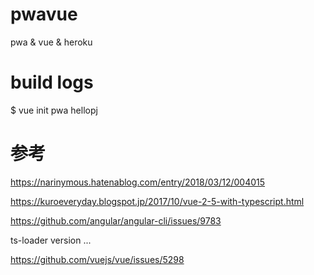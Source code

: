 # pwavue
pwa &amp; vue &amp; heroku


# build logs
$ vue init pwa hellopj


# 参考
https://narinymous.hatenablog.com/entry/2018/03/12/004015

https://kuroeveryday.blogspot.jp/2017/10/vue-2-5-with-typescript.html

https://github.com/angular/angular-cli/issues/9783

 ts-loader version ...

https://github.com/vuejs/vue/issues/5298


